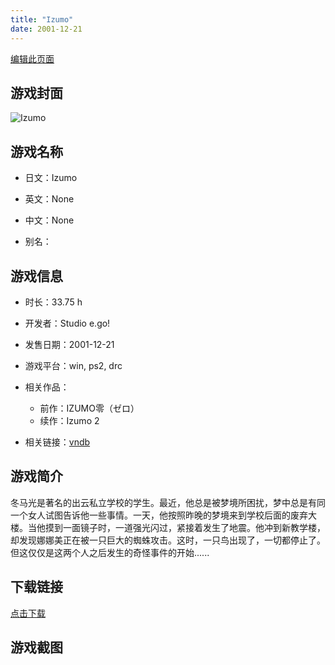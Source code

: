```yaml
---
title: "Izumo"
date: 2001-12-21
---
```

[编辑此页面](https://github.com/ACG-3/ADV3-source/blob/main/source/_posts/games/Izumo.md)

## 游戏封面

![Izumo](https%3A//pan.timero.xyz/onedrive/img_lib_001/Izumo_cover.avif)


## 游戏名称

- 日文：Izumo
- 英文：None
- 中文：None

- 别名：


## 游戏信息

- 时长：33.75 h
- 开发者：Studio e.go!
- 发售日期：2001-12-21
- 游戏平台：win, ps2, drc
- 相关作品：
   - 前作：IZUMO零（ゼロ）
   - 续作：Izumo 2

- 相关链接：[vndb](https://vndb.org/v618)


## 游戏简介

冬马光是著名的出云私立学校的学生。最近，他总是被梦境所困扰，梦中总是有同一个女人试图告诉他一些事情。一天，他按照昨晚的梦境来到学校后面的废弃大楼。当他摸到一面镜子时，一道强光闪过，紧接着发生了地震。他冲到新教学楼，却发现娜娜美正在被一只巨大的蜘蛛攻击。这时，一只鸟出现了，一切都停止了。但这仅仅是这两个人之后发生的奇怪事件的开始......




## 下载链接

[点击下载](https://pan.timero.xyz/onedrive/adv_lib_001/Izumo)


## 游戏截图



